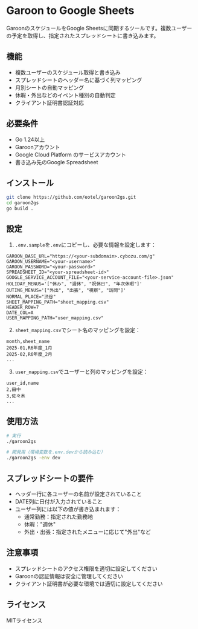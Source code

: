 # Garoon to Google Sheets

GaroonのスケジュールをGoogle Sheetsに同期するツールです。複数ユーザーの予定を取得し、指定されたスプレッドシートに書き込みます。

## 機能

- 複数ユーザーのスケジュール取得と書き込み
- スプレッドシートのヘッダー名に基づく列マッピング
- 月別シートの自動マッピング
- 休暇・外出などのイベント種別の自動判定
- クライアント証明書認証対応

## 必要条件

- Go 1.24以上
- Garoonアカウント
- Google Cloud Platform のサービスアカウント
- 書き込み先のGoogle Spreadsheet

## インストール

```bash
git clone https://github.com/eotel/garoon2gs.git
cd garoon2gs
go build .
```

## 設定

1. `.env.sample`を`.env`にコピーし、必要な情報を設定します：

```env
GAROON_BASE_URL="https://<your-subdomain>.cybozu.com/g"
GAROON_USERNAME="<your-username>"
GAROON_PASSWORD="<your-password>"
SPREADSHEET_ID="<your-spreadsheet-id>"
GOOGLE_SERVICE_ACCOUNT_FILE="<your-service-account-file>.json"
HOLIDAY_MENUS='["休み", "週休", "祝休日", "年次休暇"]'
OUTING_MENUS='["外出", "出張", "視察", "訪問"]'
NORMAL_PLACE="渋谷"
SHEET_MAPPING_PATH="sheet_mapping.csv"
HEADER_ROW=7
DATE_COL=A
USER_MAPPING_PATH="user_mapping.csv"
```

2. `sheet_mapping.csv`でシート名のマッピングを設定：

```csv
month,sheet_name
2025-01,R6年度_1月
2025-02,R6年度_2月
...
```

3. `user_mapping.csv`でユーザーと列のマッピングを設定：

```csv
user_id,name
2,田中
3,佐々木
...
```

## 使用方法

```bash
# 実行
./garoon2gs

# 開発用（環境変数を.env.devから読み込む）
./garoon2gs -env dev
```

## スプレッドシートの要件

- ヘッダー行に各ユーザーの名前が設定されていること
- DATE列に日付が入力されていること
- ユーザー列には以下の値が書き込まれます：
    - 通常勤務：指定された勤務地
    - 休暇："週休"
    - 外出・出張：指定されたメニューに応じて"外出"など

## 注意事項

- スプレッドシートのアクセス権限を適切に設定してください
- Garoonの認証情報は安全に管理してください
- クライアント証明書が必要な環境では適切に設定してください

## ライセンス

MITライセンス